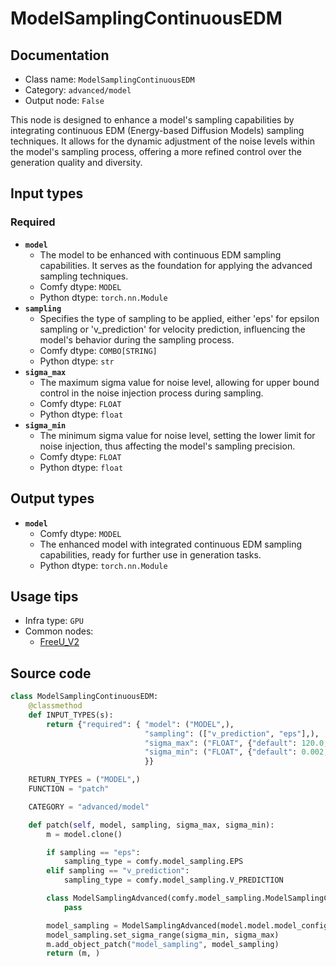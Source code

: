 # ModelSamplingContinuousEDM
## Documentation
- Class name: `ModelSamplingContinuousEDM`
- Category: `advanced/model`
- Output node: `False`

This node is designed to enhance a model's sampling capabilities by integrating continuous EDM (Energy-based Diffusion Models) sampling techniques. It allows for the dynamic adjustment of the noise levels within the model's sampling process, offering a more refined control over the generation quality and diversity.
## Input types
### Required
- **`model`**
    - The model to be enhanced with continuous EDM sampling capabilities. It serves as the foundation for applying the advanced sampling techniques.
    - Comfy dtype: `MODEL`
    - Python dtype: `torch.nn.Module`
- **`sampling`**
    - Specifies the type of sampling to be applied, either 'eps' for epsilon sampling or 'v_prediction' for velocity prediction, influencing the model's behavior during the sampling process.
    - Comfy dtype: `COMBO[STRING]`
    - Python dtype: `str`
- **`sigma_max`**
    - The maximum sigma value for noise level, allowing for upper bound control in the noise injection process during sampling.
    - Comfy dtype: `FLOAT`
    - Python dtype: `float`
- **`sigma_min`**
    - The minimum sigma value for noise level, setting the lower limit for noise injection, thus affecting the model's sampling precision.
    - Comfy dtype: `FLOAT`
    - Python dtype: `float`
## Output types
- **`model`**
    - Comfy dtype: `MODEL`
    - The enhanced model with integrated continuous EDM sampling capabilities, ready for further use in generation tasks.
    - Python dtype: `torch.nn.Module`
## Usage tips
- Infra type: `GPU`
- Common nodes:
    - [FreeU_V2](../../Comfy/Nodes/FreeU_V2.md)



## Source code
```python
class ModelSamplingContinuousEDM:
    @classmethod
    def INPUT_TYPES(s):
        return {"required": { "model": ("MODEL",),
                              "sampling": (["v_prediction", "eps"],),
                              "sigma_max": ("FLOAT", {"default": 120.0, "min": 0.0, "max": 1000.0, "step":0.001, "round": False}),
                              "sigma_min": ("FLOAT", {"default": 0.002, "min": 0.0, "max": 1000.0, "step":0.001, "round": False}),
                              }}

    RETURN_TYPES = ("MODEL",)
    FUNCTION = "patch"

    CATEGORY = "advanced/model"

    def patch(self, model, sampling, sigma_max, sigma_min):
        m = model.clone()

        if sampling == "eps":
            sampling_type = comfy.model_sampling.EPS
        elif sampling == "v_prediction":
            sampling_type = comfy.model_sampling.V_PREDICTION

        class ModelSamplingAdvanced(comfy.model_sampling.ModelSamplingContinuousEDM, sampling_type):
            pass

        model_sampling = ModelSamplingAdvanced(model.model.model_config)
        model_sampling.set_sigma_range(sigma_min, sigma_max)
        m.add_object_patch("model_sampling", model_sampling)
        return (m, )

```
